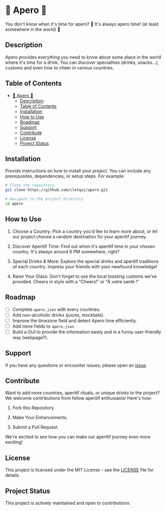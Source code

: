 # 🍹 Apero 🍷

You don't know when it's time for apero? 🥂 It's always apero time! (at least somewhere in the world) 🍻

## Description

Apero provides everything you need to know about some place in the world where it's time for a drink. You can discover specialities (drinks, snacks...), customs and even how to cheer in various countries.

## Table of Contents

- [🍹 Apero 🍷](#-apero-)
  - [Description](#description)
  - [Table of Contents](#table-of-contents)
  - [Installation](#installation)
  - [How to Use](#how-to-use)
  - [Roadmap](#roadmap)
  - [Support](#support)
  - [Contribute](#contribute)
  - [License](#license)
  - [Project Status](#project-status)

## Installation

Provide instructions on how to install your project. You can include any prerequisites, dependencies, or setup steps. For example:

```bash
# Clone the repository
git clone https://github.com/cletqui/apero.git

# Navigate to the project directory
cd apero
```

## How to Use

1. Choose a Country:
   Pick a country you'd like to learn more about, or let our project choose a random destination for your aperitif journey.

2. Discover Aperitif Time:
   Find out when it's aperitif time in your chosen country. It's always around 6 PM somewhere, right?

3. Special Drinks & More:
   Explore the special drinks and aperitif traditions of each country. Impress your friends with your newfound knowledge!

4. Raise Your Glass:
   Don't forget to use the local toasting customs we've provided. Cheers in style with a "Cheers!" or "À votre santé !"

## Roadmap

- [ ] Complete `apero.json` with every countries.
- [ ] Add non-alcoholic drinks (juices, mocktails).
- [ ] Improve the timezone field and detect Apero time efficiently.
- [ ] Add more fields to `apero.json`.
- [ ] Build a GUI to provide the information easily and in a funny user-friendly way (webpage?).

## Support

If you have any questions or encounter issues, please open an [issue](https://github.com/cletqui/apero/issues).

## Contribute

Want to add more countries, aperitif rituals, or unique drinks to the project? We welcome contributions from fellow aperitif enthusiasts! Here's how:

1. Fork this Repository.

2. Make Your Enhancements.

3. Submit a Pull Request.

We're excited to see how you can make our aperitif journey even more exciting!

## License

This project is licensed under the MIT License - see the [LICENSE](LICENSE) file for details.

## Project Status

This project is actively maintained and open to contributions.
